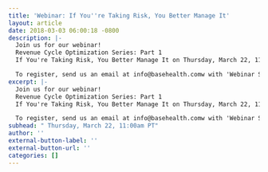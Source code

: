 ```yaml
---
title: 'Webinar: If You''re Taking Risk, You Better Manage It'
layout: article
date: 2018-03-03 06:00:18 -0800
description: |-
  Join us for our webinar!
  Revenue Cycle Optimization Series: Part 1
  If You're Taking Risk, You Better Manage It on Thursday, March 22, 11:00am PT

  To register, send us an email at info@basehealth.comw with 'Webinar Series' in the subject line
excerpt: |-
  Join us for our webinar!
  Revenue Cycle Optimization Series: Part 1
  If You're Taking Risk, You Better Manage It on Thursday, March 22, 11:00am PT

  To register, send us an email at info@basehealth.comw with 'Webinar Series' in the subject line
subhead: " Thursday, March 22, 11:00am PT"
author: ''
external-button-label: ''
external-button-url: ''
categories: []
---
```

